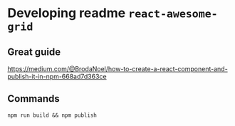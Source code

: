 # Developing readme `react-awesome-grid`

## Great guide
<https://medium.com/@BrodaNoel/how-to-create-a-react-component-and-publish-it-in-npm-668ad7d363ce>

## Commands
`npm run build && npm publish`